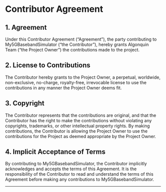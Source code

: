 # Contributor Agreement

## 1. Agreement

Under this Contributor Agreement (“Agreement”), the party contributing to My5GBasebandSimulator (“the Contributor”), hereby grants Algonquin Team (“the Project Owner”) the contributions made to the project.

## 2. License to Contributions

The Contributor hereby grants to the Project Owner, a perpetual, worldwide, non-exclusive, no-charge, royalty-free, irrevocable license to use the contributions in any manner the Project Owner deems fit.

## 3. Copyright

The Contributor represents that the contributions are original, and that the Contributor has the right to make the contributions without violating any copyrights, trademarks, or other intellectual property rights. By making contributions, the Contributor is allowing the Project Owner to use the contributions for the Project as deemed appropriate by the Project Owner.

## 4. Implicit Acceptance of Terms

By contributing to My5GBasebandSimulator, the Contributor implicitly acknowledges and accepts the terms of this Agreement. It is the responsibility of the Contributor to read and understand the terms of this Agreement before making any contributions to My5GBasebandSimulator.

---
